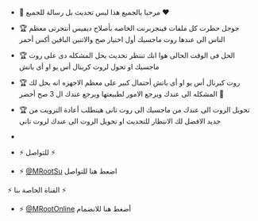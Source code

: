 - 🔔 مرحبا بالجميع هذا ليس تحديث بل رسالة للجميع ♥

- 🏆 جوجل حظرت كل ملفات فينجربرنت الخاصه بأصلاح ديفيس أنتجرتى معظم الناس الى عندها روت ماجسيك أول اختيار صح والاتنين الباقين أكس أحمر
- 🏆 الحل فى الوقت الحالى هوا انك تنتظر تحديث يحل المشكله دى على روت ماجسيك او تحول لروت كرينال أس يو او أى باتش
- 🏆 روت كيرنال أس يو او أى باتش أحتمال كبير على معظم الاجهزه انه يحل لك المشكله الى عندك ويرجع الامور لطبيعتها ويرجع عندك ال 3 صح أخضر 🚀 
- 🏆 تحويل الروت الى عندك من ماجسيك الى روت تانى هيتطلب أعادة الترويت من جديد الافضل لك الانتظار للتحديث او تحويل الروت الى عندك لروت تانى
- 
- ⚡ للتواصل ⚡  

- ⚡ [@MRootSu](https://t.me/MRootSu) اضعط هنا للتواصل

 ⚡ القناة الخاصة بنا  ⚡ 
- ⚡ [@MRootOnline](https://t.me/@MRootOnline) أضغط هنا للانضمام
